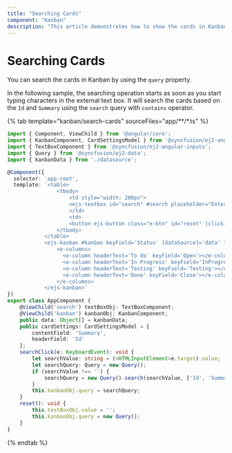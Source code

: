 ```yaml
---
title: "Searching Cards"
component: "Kanban"
description: "This article demonstrates how to show the cards in Kanban board when you type or search the text in the textbox."
---
```


# Searching Cards

You can search the cards in Kanban by using the `query` property.

In the following sample, the searching operation starts as soon as you start typing characters in the external text box. It will search the cards based on the `Id` and `Summary` using the `search` query with `contains` operator.

{% tab template="kanban/search-cards" sourceFiles="app/**/*.ts" %}

```typescript
import { Component, ViewChild } from '@angular/core';
import { KanbanComponent, CardSettingsModel } from '@syncfusion/ej2-angular-kanban';
import { TextBoxComponent } from '@syncfusion/ej2-angular-inputs';
import { Query } from '@syncfusion/ej2-data';
import { kanbanData } from './datasource';

@Component({
  selector: 'app-root',
  template: `<table>
                <tbody>
                    <td style="width: 200px">
                    <ejs-textbox id="search" #search placeholder="Enter search text" [showClearButton]="true" (keyup)="searchClick($event)"></ejs-textbox>
                    </td>
                    <td>
                    <button ejs-button class="e-btn" id="reset" (click)='reset()'>Reset</button>
                </tbody>
            </table>
            <ejs-kanban #kanban keyField='Status' [dataSource]='data' [cardSettings]='cardSettings'>
                <e-columns>
                  <e-column headerText='To do' keyField='Open'></e-column>
                  <e-column headerText='In Progress' keyField='InProgress'></e-column>
                  <e-column headerText='Testing' keyField='Testing'></e-column>
                  <e-column headerText='Done' keyField='Close'></e-column>
                </e-columns>
            </ejs-kanban>`
})
export class AppComponent {
    @ViewChild('search') textBoxObj: TextBoxComponent;
    @ViewChild('kanban') kanbanObj: KanbanComponent;
    public data: Object[] = kanbanData;
    public cardSettings: CardSettingsModel = {
        contentField: 'Summary',
        headerField: 'Id'
    };
    searchClick(e: KeyboardEvent): void {
        let searchValue: string = (<HTMLInputElement>e.target).value;
        let searchQuery: Query = new Query();
        if (searchValue !== '') {
            searchQuery = new Query().search(searchValue, ['Id', 'Summary'], 'contains', true);
        }
        this.kanbanObj.query = searchQuery;
    }
    reset(): void {
        this.textBoxObj.value = '';
        this.kanbanObj.query = new Query();
    }
}

```

{% endtab %}